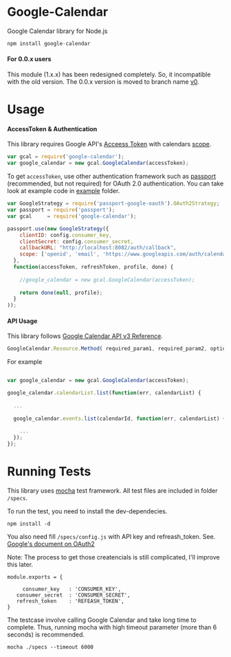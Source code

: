 Google-Calendar
=======

Google Calendar library for Node.js

```javascript
npm install google-calendar
```

#### For 0.0.x users

This module (1.x.x) has been redesigned completely. So, it incompatible with the old version. The 0.0.x version is moved to branch name [v0](https://github.com/berryboy/google-calendar/tree/v0).

Usage
=======

#### AccessToken & Authentication

This library requires Google API's [Acceess Token](https://developers.google.com/accounts/docs/OAuth2) with calendars [scope](https://developers.google.com/google-apps/calendar/auth).

```javascript
var gcal = require('google-calendar');
var google_calendar = new gcal.GoogleCalendar(accessToken);
```

To get `accessToken`, use other authentication framework such as [passport](https://github.com/jaredhanson/passport) (recommended, but not required) for OAuth 2.0 authentication. You can take look at example code in [example](https://github.com/berryboy/google-calendar/tree/master/example) folder.

```javascript
var GoogleStrategy = require('passport-google-oauth').OAuth2Strategy;
var passport = require('passport');
var gcal     = require('google-calendar');

passport.use(new GoogleStrategy({
    clientID: config.consumer_key,
    clientSecret: config.consumer_secret,
    callbackURL: "http://localhost:8082/auth/callback",
    scope: ['openid', 'email', 'https://www.googleapis.com/auth/calendar'] 
  },
  function(accessToken, refreshToken, profile, done) {
    
    //google_calendar = new gcal.GoogleCalendar(accessToken);
    
    return done(null, profile);
  }
));
```

#### API Usage

This library follows [Google Calendar API v3 Reference](https://developers.google.com/google-apps/calendar/v3/reference/).

```javascript
GoogleCalendar.Resource.Method( required_param1, required_param2, optional, callback )
```

For example

```javascript

var google_calendar = new gcal.GoogleCalendar(accessToken);

google_calendar.calendarList.list(function(err, calendarList) {
  
  ...
  
  google_calendar.events.list(calendarId, function(err, calendarList) {
    
    ...
  });
});

```

Running Tests
=======

This library uses [mocha](http://visionmedia.github.io/mocha/) test framework. 
All test files are included in folder `/specs`. 

To run the test, you need to install the dev-dependecies.

```
npm install -d
```

You also need fill `/specs/config.js` with API key and refreash_token. See. [Google's document on OAuth2](https://developers.google.com/accounts/docs/OAuth2)

Note: The process to get those createncials is still complicated, I'll improve this later. 

```
module.exports = {
		
	 consumer_key   : 'CONSUMER_KEY',
   consumer_secret  : 'CONSUMER_SECRET',
   refresh_token    : 'REFEASH_TOKEN',
}
```

The testcase involve calling Google Calendar and take long time to complete. Thus, running mocha with high timeout parameter (more than 6 seconds) is recommended. 

```
mocha ./specs --timeout 6000
```

